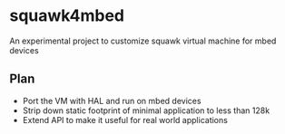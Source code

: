 squawk4mbed
==========
An experimental project to customize squawk virtual machine for mbed devices

Plan
----
* Port the VM with HAL and run on mbed devices
* Strip down static footprint of minimal application to less than 128k 
* Extend API to make it useful for real world applications
